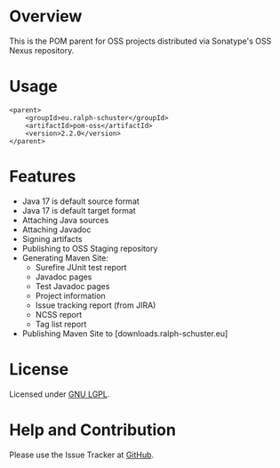 # Overview
This is the POM parent for OSS projects distributed via Sonatype's OSS Nexus repository.

# Usage
```
<parent>
	<groupId>eu.ralph-schuster</groupId>
	<artifactId>pom-oss</artifactId>
	<version>2.2.0</version>
</parent>
```

# Features
* Java 17 is default source format
* Java 17 is default target format
* Attaching Java sources
* Attaching Javadoc
* Signing artifacts
* Publishing to OSS Staging repository
* Generating Maven Site:
    * Surefire JUnit test report
    * Javadoc pages
    * Test Javadoc pages
    * Project information
    * Issue tracking report (from JIRA)
    * NCSS report
    * Tag list report
* Publishing Maven Site to [downloads.ralph-schuster.eu]

# License
Licensed under [GNU LGPL](LICENSE.md).

# Help and Contribution
Please use the Issue Tracker at [GitHub](https://github.com/technicalguru/pom-parent).
